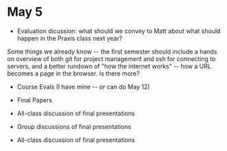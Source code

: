 # May 5 

+ Evaluation dicussion: what should we convey to Matt about what should happen in the Praxis class next year? 

Some things we already know -- the first semester should include a hands on overview of both git for project management and ssh for connecting to servers, and a better rundown of "how the internet works" -- how a URL becomes a page in the browser. Is there more?

+ Course Evals (I have mine -- or can do May 12)

+ Final Papers

+ All-class discussion of final presentations

+ Group discussions of final presentations

+ All-class discussion of final presentations 



